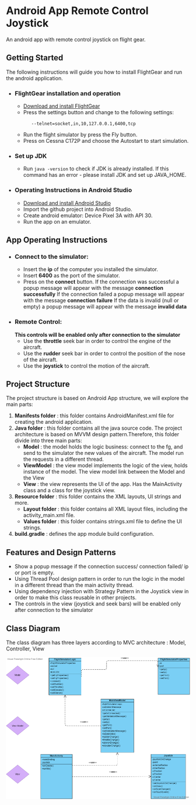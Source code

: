 # Android App Remote Control Joystick

 An android app with remote control joystick on flight gear.
 
## Getting Started
The following instructions will guide you how to install FlightGear and run the android application.
 * ### FlightGear installation and operation
   * [Download and install FlightGear](https://www.flightgear.org/download/) 
   * Press the settings button and change to the following settings:
      ```
         --telnet=socket,in,10,127.0.0.1,6400,tcp 
      ```
   * Run the flight simulator by press the Fly button.
   * Press on Cessna C172P and choose the Autostart to start simulation.
 * ### Set up JDK
    * Run `java -version` to check if JDK is already installed.
      If this command has an error - please install JDK and set up JAVA_HOME.
 * ### Operating Instructions in Android Studio
   *  [Download and install Android Studio](https://developer.android.com/studio) 
   *  Import the github project into Android Studio.
   *  Create android emulator: Device Pixel 3A with API 30.
   *  Run the app on an emulator. 

## App Operating Instructions
   * ### Connect to the simulator:
     * Insert the **ip** of the computer you installed the simulator.
     * Insert **6400** as the port of the simulator.
     * Press on the **connect** button.
       If the connection was successful a popup message will appear with the message **connection successfully**
       If the connection failed a popup message will appear with the message **connection failure**
       If the data is invalid (null or empty) a popup message will appear with the message **invalid data**
   * ### Remote Control:
     **This controls will be enabled only after connection to the simulator** 
     * Use the **throttle** seek bar in order to control the engine of the aircraft.
     * Use the **rudder** seek bar in order to control the position of the nose of the aircraft.
     * Use the **joystick** to control the motion of the aircraft.

## Project Structure
 
  The project structure is based on Android App structure, we will explore the main parts:
  1. **Manifests folder** : this folder contains AndroidManifest.xml file for creating the android application.
  2. **Java folder** : this folder contains all the java source code. 
      The project architecture is based on MVVM design pattern.Therefore, this folder divide into three main parts:
      * **Model** : the model holds the logic business: connect to the fg, and send to the simulator the new values of the aircraft. The model run the requests in a different thread.
      * **ViewModel** : the view model implements the logic of the view, holds instance of the model. The view model link between the Model and the View
      * **View** : the view represents the UI of the app. Has the MainActivity class and a class for the joystick view.
  3. **Resource folder** : this folder contains the XML layouts, UI strings and more.
      * **Layout folder** : this folder contains all XML layout files, including the activity_main.xml file.
      * **Values folder** : this folder contains strings.xml file to define the UI strings.
  4. **build.gradle** :  defines the app module build configuration.

## Features and Design Patterns
   * Show a popup message if the connection success/ connection failed/ ip or port is empty.
   * Using Thread Pool design pattern in order to run the logic in the model in a different thread than the main activity thread.
   * Using dependency injection with Strategy Pattern in the Joystick view in order to make this class reusable in other projects.
   * The controls in the view (joystick and seek bars) will be enabled only after connection to the simulator
   
## Class Diagram
The class diagram has three layers according to MVC architecture : Model, Controller, View

![ClassDiagram](https://github.com/sarits991/JoystickAndroidApp/blob/develop/attached_files/ClassDiagram.png)